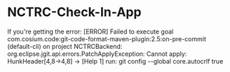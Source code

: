 # NCTRC-Check-In-App

If you're getting the error:
[ERROR] Failed to execute goal com.cosium.code:git-code-format-maven-plugin:2.5:on-pre-commit (default-cli) on project NCTRCBackend: org.eclipse.jgit.api.errors.PatchApplyException: Cannot apply: HunkHeader[4,8->4,8] -> [Help 1]
run:
git config --global core.autocrlf true

